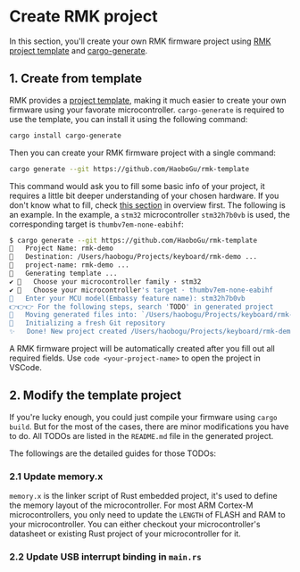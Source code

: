 # Create RMK project

In this section, you'll create your own RMK firmware project using [RMK project template](https://github.com/HaoboGu/rmk-template) and [cargo-generate](https://github.com/cargo-generate/cargo-generate).

## 1. Create from template

RMK provides a [project template](https://github.com/HaoboGu/rmk-template), making it much easier to create your own firmware using your favorate microcontroller. `cargo-generate` is required to use the template, you can install it using the following command:

```bash
cargo install cargo-generate
```

Then you can create your RMK firmware project with a single command:

```bash
cargo generate --git https://github.com/HaoboGu/rmk-template
```

This command would ask you to fill some basic info of your project, it requires a little bit deeper understanding of your chosen hardware. If you don't know what to fill, check [this section]() in overview first. The following is an example. In the example, a `stm32` microcontroller `stm32h7b0vb` is used, the corresponding target is `thumbv7em-none-eabihf`:

```bash
$ cargo generate --git https://github.com/HaoboGu/rmk-template
🤷   Project Name: rmk-demo
🔧   Destination: /Users/haobogu/Projects/keyboard/rmk-demo ...
🔧   project-name: rmk-demo ...
🔧   Generating template ...
✔ 🤷   Choose your microcontroller family · stm32
✔ 🤷   Choose your microcontroller's target · thumbv7em-none-eabihf
🤷   Enter your MCU model(Embassy feature name): stm32h7b0vb
️️👉👉👉 For the following steps, search 'TODO' in generated project
🔧   Moving generated files into: `/Users/haobogu/Projects/keyboard/rmk-demo`...
🔧   Initializing a fresh Git repository
✨   Done! New project created /Users/haobogu/Projects/keyboard/rmk-demo
```

A RMK firmware project will be automatically created after you fill out all required fields. Use `code <your-project-name>` to open the project in VSCode.

## 2. Modify the template project

If you're lucky enough, you could just compile your firmware using `cargo build`. But for the most of the cases, there are minor modifications you have to do. All TODOs are listed in the `README.md` file in the generated project.

The followings are the detailed guides for those TODOs:

### 2.1 Update memory.x

`memory.x` is the linker script of Rust embedded project, it's used to define the memory layout of the microcontroller. For most ARM Cortex-M microcontrollers, you only need to update the `LENGTH` of FLASH and RAM to your microcontroller. You can either checkout your microcontroller's datasheet or existing Rust project of your microcontroller for it. 

### 2.2 Update USB interrupt binding in `main.rs`